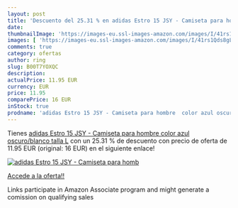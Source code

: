 ```yaml
---
layout: post
title: 'Descuento del 25.31 % en adidas Estro 15 JSY - Camiseta para homb'
date: 
thumbnailImage: 'https://images-eu.ssl-images-amazon.com/images/I/41rs1Qds8gL._SL200_.jpg'
images: [ 'https://images-eu.ssl-images-amazon.com/images/I/41rs1Qds8gL._SL200_.jpg' ]
comments: true
category: ofertas
author: ring
slug: B00T7YOXQC
description:
actualPrice: 11.95 EUR
currency: EUR
price: 11.95
comparePrice: 16 EUR
inStock: true
prodname: 'adidas Estro 15 JSY - Camiseta para hombre  color azul oscuro/blanco  talla L'
---
```


Tienes [adidas Estro 15 JSY - Camiseta para hombre  color azul oscuro/blanco  talla L](https://www.amazon.es/dp/B00T7YOXQC/?tag=tolees-21) con un 25.31 % de descuento con precio de oferta de 11.95 EUR (original: 16 EUR) en el siguiente enlace!

[![adidas Estro 15 JSY - Camiseta para homb](https://images-eu.ssl-images-amazon.com/images/I/41rs1Qds8gL._SL200_.jpg)](https://www.amazon.es/dp/B00T7YOXQC/?tag=tolees-21)

[Accede a la oferta!!](https://www.amazon.es/dp/B00T7YOXQC/?tag=tolees-21)

Links participate in Amazon Associate program and might generate a comission on qualifying sales


